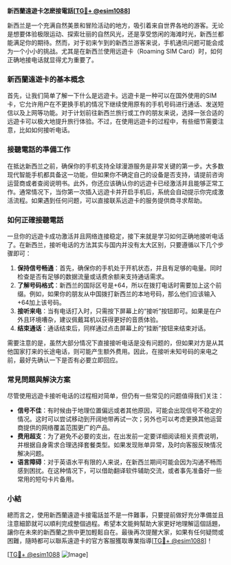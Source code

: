 **新西蘭遠遊卡怎麽接電話[[TG💪+ @esim1088](https://t.me/s/esim1088)]**

新西兰是一个充满自然美景和冒险活动的地方，吸引着来自世界各地的游客。无论是想要体验极限运动、探索壮丽的自然风光，还是享受悠闲的海滩时光，新西兰都能满足你的期待。然而，对于初来乍到的新西兰游客来说，手机通讯问题可能会成为一个小小的挑战。尤其是在新西兰使用远遊卡（Roaming SIM Card）时，如何正确地接电话就显得尤为重要了。

### 新西蘭遠遊卡的基本概念

首先，让我们简单了解一下什么是远遊卡。远遊卡是一种可以在国外使用的SIM卡，它允许用户在不更换手机的情况下继续使用原有的手机号码进行通话、发送短信以及上网等功能。对于计划前往新西兰旅行或工作的朋友来说，选择一张合适的远遊卡可以极大地提升旅行体验。不过，在使用远遊卡的过程中，有些细节需要注意，比如如何接听电话。

### 接聽電話的準備工作

在抵达新西兰之前，确保你的手机支持全球漫游服务是非常关键的第一步。大多数现代智能手机都具备这一功能，但如果你不确定自己的设备是否支持，请提前咨询运营商或者查阅说明书。此外，你还应该确认你的远遊卡已经激活并且能够正常工作。通常情况下，当你第一次插入远遊卡并开启手机后，系统会自动提示你完成激活流程。如果遇到任何问题，可以直接联系远遊卡的服务提供商寻求帮助。

### 如何正確接聽電話

一旦你的远遊卡成功激活并且网络连接稳定，接下来就是学习如何正确地接听电话了。在新西兰，接听电话的方法其实与国内并没有太大区别，只要遵循以下几个步骤即可：

1. **保持信号畅通**：首先，确保你的手机处于开机状态，并且有足够的电量。同时检查是否有足够的数据流量或话费余额来支持通话需求。
2. **了解号码格式**：新西兰的国际区号是+64，所以在拨打电话时需要加上这个前缀。例如，如果你的朋友从中国拨打新西兰的本地号码，那么他们应该输入+64加上该号码。
3. **接听来电**：当有电话打入时，只需按下屏幕上的“接听”按钮即可。如果是在户外且环境嘈杂，建议佩戴耳机以获得更好的音质体验。
4. **结束通话**：通话结束后，同样通过点击屏幕上的“挂断”按钮来结束对话。

需要注意的是，虽然大部分情况下直接接听电话是没有问题的，但如果对方是从其他国家打来的长途电话，则可能产生额外费用。因此，在接听未知号码的来电之前，最好先确认一下是否有必要立即回应。

### 常見問題與解決方案

尽管使用远遊卡接听电话的过程相对简单，但仍有一些常见的问题值得我们关注：

- **信号不佳**：有时候由于地理位置偏远或者其他原因，可能会出现信号不稳定的情况。这时可以尝试移动到开阔地带再试一次；另外也可以考虑更换其他运营商提供的网络覆盖范围更广的产品。
- **费用超支**：为了避免不必要的支出，在出发前一定要详细阅读相关资费说明，并根据自身需求合理选择套餐类型。如果发现账单异常，及时向客服反映情况解决问题。
- **语言障碍**：对于英语水平有限的人来说，在新西兰期间可能会因为沟通不畅而感到困扰。在这种情况下，可以借助翻译软件辅助交流，或者事先准备好一些常用的短句卡片备用。

### 小結

總而言之，使用新西蘭遠遊卡接電話並不是一件難事，只要提前做好充分準備並且注意細節就可以順利完成整個過程。希望本文能夠幫助大家更好地理解這個話題，讓你在未來的新西蘭之旅中更加輕鬆自在。最後再次提醒大家，如果有任何疑問或困難，隨時都可以聯系遠遊卡的官方客服獲取專業指導[[TG💪+ @esim1088](https://t.me/s/esim1088)]！

[[TG💪+ @esim1088](https://t.me/s/esim1088) ![Image](https://i.postimg.cc/4NQfJmqS/Snipaste-2025-05-13-00-14-12.png)]